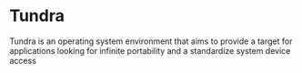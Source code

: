 # Tundra
Tundra is an operating system environment that aims to provide a target for applications looking for infinite portability and a standardize system device access
